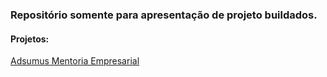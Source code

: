 ### Repositório somente para apresentação de projeto buildados.

#### Projetos:

[Adsumus Mentoria Empresarial](https://rafaelws21.github.io/Exemplos/adsumus-mentoria-empresarial/)

